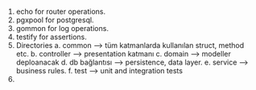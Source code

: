 1. echo for router operations.
2. pgxpool for postgresql.
3. gommon for log operations.
4. testify for assertions.
5. Directories
    a. common --> tüm katmanlarda kullanılan struct, method etc.
    b. controller --> presentation katmanı
    c. domain --> modeller deploanacak
    d. db bağlantısı --> persistence, data layer.
    e. service --> business rules.
    f. test --> unit and integration tests
6. 